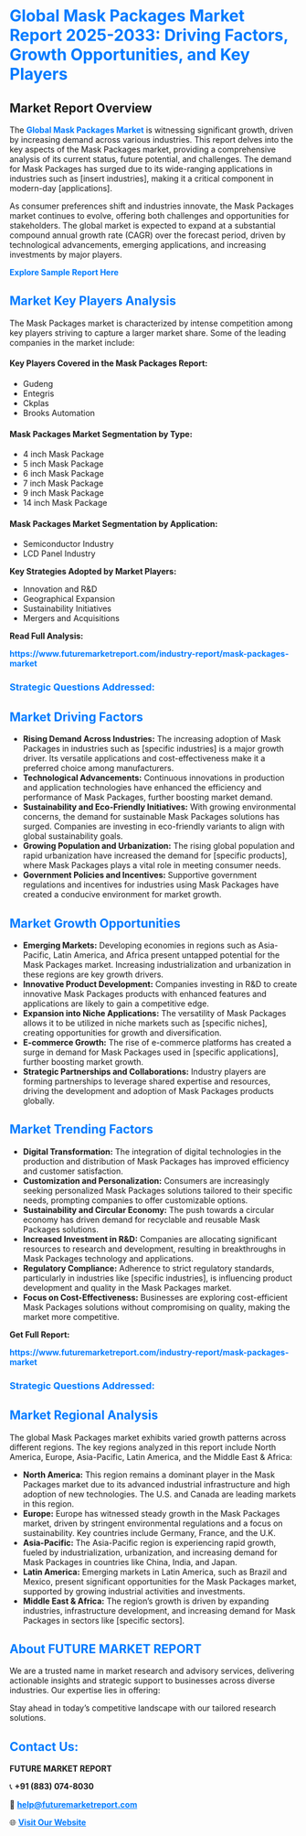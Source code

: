 <h1 style="color: #007BFF;">Global Mask Packages Market Report 2025-2033: Driving Factors, Growth Opportunities, and Key Players</h1>

<section id="overview">
<h2>Market Report Overview</h2>
<p>The <a href="https://www.futuremarketreport.com/industry-report/mask-packages-market" style="color: #007BFF; text-decoration: none;"><strong>Global Mask Packages Market</strong></a> is witnessing significant growth, driven by increasing demand across various industries. This report delves into the key aspects of the Mask Packages market, providing a comprehensive analysis of its current status, future potential, and challenges. The demand for Mask Packages has surged due to its wide-ranging applications in industries such as [insert industries], making it a critical component in modern-day [applications].</p>
<p>As consumer preferences shift and industries innovate, the Mask Packages market continues to evolve, offering both challenges and opportunities for stakeholders. The global market is expected to expand at a substantial compound annual growth rate (CAGR) over the forecast period, driven by technological advancements, emerging applications, and increasing investments by major players.</p>
</section>

<section id="overview">
<p><a href="https://www.futuremarketreport.com/request-sample/reportId=115312" style="color: #007BFF; text-decoration: none;"><strong>Explore Sample Report Here</strong></a></p>
</section>

<section id="key-players">
<h2 style="color: #007BFF;">Market Key Players Analysis</h2>
<p>The Mask Packages market is characterized by intense competition among key players striving to capture a larger market share. Some of the leading companies in the market include:</p>
<h4>Key Players Covered in the Mask Packages Report:</h4>
<ul><li>Gudeng</li><li>Entegris</li><li>Ckplas</li><li>Brooks Automation</li></ul>
<h4>Mask Packages Market Segmentation by Type:</h4>
<ul><li>4 inch Mask Package</li><li>5 inch Mask Package</li><li>6 inch Mask Package</li><li>7 inch Mask Package</li><li>9 inch Mask Package</li><li>14 inch Mask Package</li></ul>

<h4>Mask Packages Market Segmentation by Application:</h4>
<ul><li>Semiconductor Industry</li><li>LCD Panel Industry</li></ul>
<p><strong>Key Strategies Adopted by Market Players:</strong></p>
<ul>
<li>Innovation and R&D</li>
<li>Geographical Expansion</li>
<li>Sustainability Initiatives</li>
<li>Mergers and Acquisitions</li>
</ul>
</section>

<section>
<p><strong>Read Full Analysis: </strong></p><a href="https://www.futuremarketreport.com/industry-report/mask-packages-market" style="color: #007BFF; text-decoration: none;"><strong>https://www.futuremarketreport.com/industry-report/mask-packages-market</strong></a>
<h3 style="color: #007BFF;">Strategic Questions Addressed:</h3>
</section>

<section id="driving-factors">
<h2 style="color: #007BFF;">Market Driving Factors</h2>
<ul>
<li><strong>Rising Demand Across Industries:</strong> The increasing adoption of Mask Packages in industries such as [specific industries] is a major growth driver. Its versatile applications and cost-effectiveness make it a preferred choice among manufacturers.</li>
<li><strong>Technological Advancements:</strong> Continuous innovations in production and application technologies have enhanced the efficiency and performance of Mask Packages, further boosting market demand.</li>
<li><strong>Sustainability and Eco-Friendly Initiatives:</strong> With growing environmental concerns, the demand for sustainable Mask Packages solutions has surged. Companies are investing in eco-friendly variants to align with global sustainability goals.</li>
<li><strong>Growing Population and Urbanization:</strong> The rising global population and rapid urbanization have increased the demand for [specific products], where Mask Packages plays a vital role in meeting consumer needs.</li>
<li><strong>Government Policies and Incentives:</strong> Supportive government regulations and incentives for industries using Mask Packages have created a conducive environment for market growth.</li>
</ul>
</section>

<section id="growth-opportunities">
<h2 style="color: #007BFF;">Market Growth Opportunities</h2>
<ul>
<li><strong>Emerging Markets:</strong> Developing economies in regions such as Asia-Pacific, Latin America, and Africa present untapped potential for the Mask Packages market. Increasing industrialization and urbanization in these regions are key growth drivers.</li>
<li><strong>Innovative Product Development:</strong> Companies investing in R&D to create innovative Mask Packages products with enhanced features and applications are likely to gain a competitive edge.</li>
<li><strong>Expansion into Niche Applications:</strong> The versatility of Mask Packages allows it to be utilized in niche markets such as [specific niches], creating opportunities for growth and diversification.</li>
<li><strong>E-commerce Growth:</strong> The rise of e-commerce platforms has created a surge in demand for Mask Packages used in [specific applications], further boosting market growth.</li>
<li><strong>Strategic Partnerships and Collaborations:</strong> Industry players are forming partnerships to leverage shared expertise and resources, driving the development and adoption of Mask Packages products globally.</li>
</ul>
</section>

<section id="trending-factors">
<h2 style="color: #007BFF;">Market Trending Factors</h2>
<ul>
<li><strong>Digital Transformation:</strong> The integration of digital technologies in the production and distribution of Mask Packages has improved efficiency and customer satisfaction.</li>
<li><strong>Customization and Personalization:</strong> Consumers are increasingly seeking personalized Mask Packages solutions tailored to their specific needs, prompting companies to offer customizable options.</li>
<li><strong>Sustainability and Circular Economy:</strong> The push towards a circular economy has driven demand for recyclable and reusable Mask Packages solutions.</li>
<li><strong>Increased Investment in R&D:</strong> Companies are allocating significant resources to research and development, resulting in breakthroughs in Mask Packages technology and applications.</li>
<li><strong>Regulatory Compliance:</strong> Adherence to strict regulatory standards, particularly in industries like [specific industries], is influencing product development and quality in the Mask Packages market.</li>
<li><strong>Focus on Cost-Effectiveness:</strong> Businesses are exploring cost-efficient Mask Packages solutions without compromising on quality, making the market more competitive.</li>
</ul>
</section>

<section>
<p><strong>Get Full Report: </strong></p><a href="https://www.futuremarketreport.com/industry-report/mask-packages-market" style="color: #007BFF; text-decoration: none;"><strong>https://www.futuremarketreport.com/industry-report/mask-packages-market</strong></a>
<h3 style="color: #007BFF;">Strategic Questions Addressed:</h3>
</section>


<section id="regional-analysis">
<h2 style="color: #007BFF;">Market Regional Analysis</h2>
<p>The global Mask Packages market exhibits varied growth patterns across different regions. The key regions analyzed in this report include North America, Europe, Asia-Pacific, Latin America, and the Middle East & Africa:</p>
<ul>
<li><strong>North America:</strong> This region remains a dominant player in the Mask Packages market due to its advanced industrial infrastructure and high adoption of new technologies. The U.S. and Canada are leading markets in this region.</li>
<li><strong>Europe:</strong> Europe has witnessed steady growth in the Mask Packages market, driven by stringent environmental regulations and a focus on sustainability. Key countries include Germany, France, and the U.K.</li>
<li><strong>Asia-Pacific:</strong> The Asia-Pacific region is experiencing rapid growth, fueled by industrialization, urbanization, and increasing demand for Mask Packages in countries like China, India, and Japan.</li>
<li><strong>Latin America:</strong> Emerging markets in Latin America, such as Brazil and Mexico, present significant opportunities for the Mask Packages market, supported by growing industrial activities and investments.</li>
<li><strong>Middle East & Africa:</strong> The region’s growth is driven by expanding industries, infrastructure development, and increasing demand for Mask Packages in sectors like [specific sectors].</li>
</ul>
</section>

<footer>
<h2 style="color: #007BFF;">About FUTURE MARKET REPORT</h2>
<p>We are a trusted name in market research and advisory services, delivering actionable insights and strategic support to businesses across diverse industries. Our expertise lies in offering:</p>

<p>Stay ahead in today’s competitive landscape with our tailored research solutions.</p>

<h2 style="color: #007BFF;">Contact Us:</h2>
<p><strong>FUTURE MARKET REPORT</strong></p>
<p>📞 <strong>+91 (883) 074-8030</strong></p>
<p>📧 <strong><a href="mailto:help@futuremarketreport.com" style="color: #007BFF;">help@futuremarketreport.com</a></strong></p>
<p>🌐 <strong><a href="https://www.futuremarketreport.com/" style="color: #007BFF;">Visit Our Website</a></strong></p>
</footer>